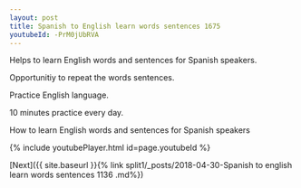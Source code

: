 ```yaml
---
layout: post
title: Spanish to English learn words sentences 1675 
youtubeId: -PrM0jUbRVA
---
```

 
 
Helps to learn English words and sentences for Spanish speakers.

Opportunitiy to repeat the words sentences. 

Practice English language. 
 
10 minutes practice every day. 
 
How to learn English words and sentences for Spanish speakers 
 
{% include youtubePlayer.html id=page.youtubeId %}
 
 
[Next]({{ site.baseurl }}{% link  split1/_posts/2018-04-30-Spanish to english learn words sentences 1136 .md%})
 
